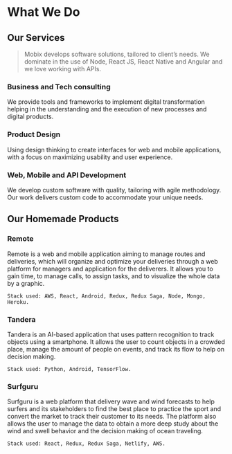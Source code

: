 # What We Do

## Our Services

> Mobix develops software solutions, tailored to client’s needs. We dominate in the use of Node, React JS, React Native and Angular and we love working with APIs.

### Business and Tech consulting

We provide tools and frameworks to implement digital transformation helping in the understanding and the execution of new processes and digital products.

### **Product Design**

Using design thinking to create interfaces for web and mobile applications, with a focus on maximizing usability and user experience.

### **Web, Mobile and API Development**

We develop custom software with quality, tailoring with agile methodology. Our work delivers custom code to accommodate your unique needs.

## Our Homemade Products

### **Remote**

Remote is a web and mobile application aiming to manage routes and deliveries, which will organize and optimize your deliveries through a web platform for managers and application for the deliverers. It allows you to gain time, to manage calls, to assign tasks, and to visualize the whole data by a graphic.

`Stack used: AWS, React, Android, Redux, Redux Saga, Node, Mongo, Heroku.`

### **Tandera**

Tandera is an AI-based application that uses pattern recognition to track objects using a smartphone. It allows the user to count objects in a crowded place, manage the amount of people on events, and track its flow to help on decision making.

`Stack used: Python, Android, TensorFlow.`

### **Surfguru**

Surfguru is a web platform that delivery wave and wind forecasts to help surfers and its stakeholders to find the best place to practice the sport and convert the market to track their customer to its needs. The platform also allows the user to manage the data to obtain a more deep study about the wind and swell behavior and the decision making of ocean traveling.

`Stack used: React, Redux, Redux Saga, Netlify, AWS.`

